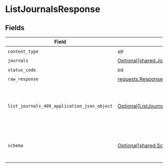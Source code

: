 # ListJournalsResponse


## Fields

| Field                                                                                                 | Type                                                                                                  | Required                                                                                              | Description                                                                                           |
| ----------------------------------------------------------------------------------------------------- | ----------------------------------------------------------------------------------------------------- | ----------------------------------------------------------------------------------------------------- | ----------------------------------------------------------------------------------------------------- |
| `content_type`                                                                                        | *str*                                                                                                 | :heavy_check_mark:                                                                                    | N/A                                                                                                   |
| `journals`                                                                                            | [Optional[shared.Journals]](../../models/shared/journals.md)                                          | :heavy_minus_sign:                                                                                    | Success                                                                                               |
| `status_code`                                                                                         | *int*                                                                                                 | :heavy_check_mark:                                                                                    | N/A                                                                                                   |
| `raw_response`                                                                                        | [requests.Response](https://requests.readthedocs.io/en/latest/api/#requests.Response)                 | :heavy_minus_sign:                                                                                    | N/A                                                                                                   |
| `list_journals_409_application_json_object`                                                           | [Optional[ListJournals409ApplicationJSON]](../../models/operations/listjournals409applicationjson.md) | :heavy_minus_sign:                                                                                    | The data type's dataset has not been requested or is still syncing.                                   |
| `schema`                                                                                              | [Optional[shared.Schema]](../../models/shared/schema.md)                                              | :heavy_minus_sign:                                                                                    | Your `query` parameter was not correctly formed                                                       |